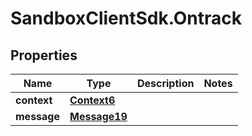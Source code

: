 # SandboxClientSdk.Ontrack

## Properties
Name | Type | Description | Notes
------------ | ------------- | ------------- | -------------
**context** | [**Context6**](Context6.md) |  | 
**message** | [**Message19**](Message19.md) |  | 
